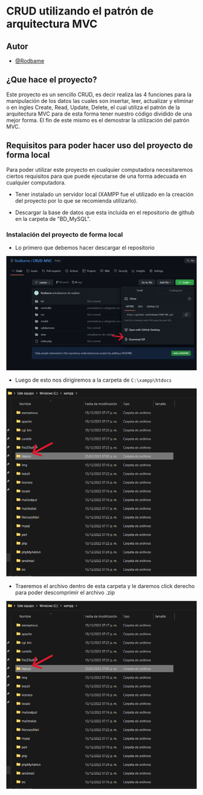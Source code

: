 # CRUD utilizando el patrón de arquitectura MVC

## Autor

- [@Rodbame](https://github.com/Rodbame)

## ¿Que hace el proyecto?
Este proyecto es un sencillo CRUD, es decir realiza las 4 funciones para la manipulación de los datos las cuales son insertar, leer, actualizar y eliminar o en ingles Create, Read, Update, Delete, el cual utiliza el patrón de la arquitectura MVC para de esta forma tener nuestro código dividido de una mejor forma. El fin de este mismo es el demostrar la utilización del patrón MVC.

## Requisitos para poder hacer uso del proyecto de forma local
Para poder utilizar este proyecto en cualquier computadora necesitaremos ciertos requisitos para que puede ejecutarse de una forma adecuada en cualquier computadora.

- Tener instalado un servidor local (XAMPP fue el utilizado en la creación del proyecto por lo que se recomienda utilizarlo).

- Descargar la base de datos que esta incluida en el repositorio de github en la carpeta de "BD_MySQL".

### Instalación del proyecto de forma local

- Lo primero que debemos hacer descargar el repositorio
<img src="./imagenes/paso1.png"/>

- Luego de esto nos dirigiremos a la carpeta de ```C:\xampp\htdocs```
<img src="./imagenes/paso2.png"/>

- Traeremos el archivo dentro de esta carpeta y le daremos click derecho para poder descomprimir el archivo .zip
<img src="./imagenes/paso2.png"/>

